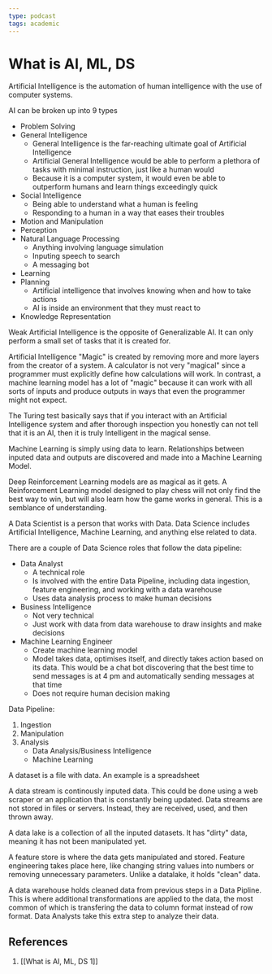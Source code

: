 ```yaml
---
type: podcast
tags: academic
---
```

# What is AI, ML, DS

Artificial Intelligence is the automation of human intelligence with the use of computer systems.

AI can be broken up into 9 types
- Problem Solving
- General Intelligence
	- General Intelligence is the far-reaching ultimate goal of Artificial Intelligence
	- Artificial General Intelligence would be able to perform a plethora of tasks with minimal instruction, just like a human would
	- Because it is a computer system, it would even be able to outperform humans and learn things exceedingly quick
- Social Intelligence
	- Being able to understand what a human is feeling
	- Responding to a human in a way that eases their troubles
- Motion and Manipulation
- Perception
- Natural Language Processing
	- Anything involving language simulation
	- Inputing speech to search
	- A messaging bot
- Learning
- Planning
	- Artificial intelligence that involves knowing when and how to take actions
	- AI is inside an environment that they must react to
- Knowledge Representation

Weak Artificial Intelligence is the opposite of Generalizable AI. It can only perform a small set of tasks that it is created for.

Artificial Intelligence "Magic" is created by removing more and more layers from the creator of a system. A calculator is not very "magical" since a programmer must explicitly define how calculations will work. In contrast, a machine learning model has a lot of "magic" because it can work with all sorts of inputs and produce outputs in ways that even the programmer might not expect.

The Turing test basically says that if you interact with an Artificial Intelligence system and after thorough inspection you honestly can not tell that it is an AI, then it is truly Intelligent in the magical sense.


Machine Learning is simply using data to learn. Relationships between inputed data and outputs are discovered and made into a Machine Learning Model.

Deep Reinforcement Learning models are as magical as it gets. A Reinforcement Learning model designed to play chess will not only find the best way to win, but will also learn how the game works in general. This is a semblance of understanding.


A Data Scientist is a person that works with Data. Data Science includes Artificial Intelligence, Machine Learning, and anything else related to data.

There are a couple of Data Science roles that follow the data pipeline:
- Data Analyst
	- A technical role
	- Is involved with the entire Data Pipeline, including data ingestion, feature engineering, and working with a data warehouse
	- Uses data analysis process to make human decisions
- Business Intelligence
	- Not very technical
	- Just work with data from data warehouse to draw insights and make decisions
- Machine Learning Engineer
	- Create machine learning model
	- Model takes data, optimises itself, and directly takes action based on its data. This would be a chat bot discovering that the best time to send messages is at 4 pm and automatically sending messages at that time
	- Does not require human decision making

Data Pipeline:
1. Ingestion
2. Manipulation
3. Analysis
	- Data Analysis/Business Intelligence
	- Machine Learning

A dataset is a file with data. An example is a spreadsheet

A data stream is continously inputed data. This could be done using a web scraper or an application that is constantly being updated. Data streams are not stored in files or servers. Instead, they are received, used, and then thrown away.

A data lake is a collection of all the inputed datasets. It has "dirty" data, meaning it has not been manipulated yet.

A feature store is where the data gets manipulated and stored. Feature engineering takes place here, like changing string values into numbers or removing unnecessary parameters. Unlike a datalake, it holds "clean" data.

A data warehouse holds cleaned data from previous steps in a Data Pipline. This is where additional transformations are applied to the data, the most common of which is transfering the data to column format instead of row format. Data Analysts take this extra step to analyze their data.



## References
1. [[What is AI, ML, DS 1]]